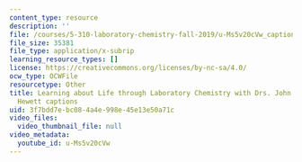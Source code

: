 ```yaml
---
content_type: resource
description: ''
file: /courses/5-310-laboratory-chemistry-fall-2019/u-Ms5v20cVw_captions.webvtt
file_size: 35381
file_type: application/x-subrip
learning_resource_types: []
license: https://creativecommons.org/licenses/by-nc-sa/4.0/
ocw_type: OCWFile
resourcetype: Other
title: Learning about Life through Laboratory Chemistry with Drs. John Dolhun & Sarah
  Hewett captions
uid: 3f7bdd7e-bc08-4a4e-998e-45e13e50a71c
video_files:
  video_thumbnail_file: null
video_metadata:
  youtube_id: u-Ms5v20cVw
---
```

